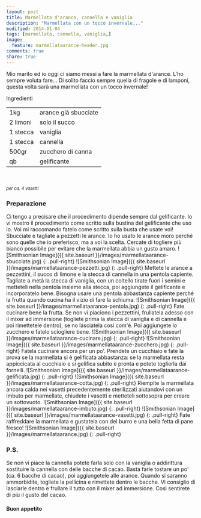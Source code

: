```yaml
---
layout: post
title: Marmellata d'arance, cannella e vaniglia
description: "Marmellata con un tocco invernale..."
modified: 2014-01-04
tags: [marmellata, cannella, vaniglia,]
image:
  feature: marmellataarance-header.jpg
comments: true
share: true
---
```


Mio marito ed io oggi ci siamo messi a fare la marmellata d'arance. L'ho sempre voluta fare... Di solito faccio sempre quella di fragole e di lamponi, questa volta sarà una marmellata con un tocco invernale!


<div class="ingredients">
	<div class="ingredients-title">Ingredienti</div>
	<table>
		<tbody>
			<tr>
				<td>1kg</td>
				<td>arance già sbucciate</td>
			</tr>
			<tr>
				<td>2 limoni</td>
				<td>solo il succo</td>
			</tr>
			<tr>
				<td>1 stecca</td>
				<td>vaniglia</td>
			</tr>
			<tr>
				<td>1 stecca</td>
				<td>cannella</td>
			</tr>
			<tr>
				<td>500gr</td>
				<td>zucchero di canna</td>				
			</tr>
			<tr>
				<td>qb</td>
				<td>gelificante</td>				
			</tr>
		</tbody>
	</table>
	<br></br>
	<i class="pull-right" style="font-size: 80%;">per ca. 4 vasetti</i>
</div>


<h3>
	<font color="grey">
		<i class="icon-cogs"></i>
	</font> Preparazione
</h3>

Ci tengo a precisare che il procedimento dipende sempre dal gelificante. Io vi mostro il procedimento come scritto sulla bustina del gelificante che uso io. Voi mi raccomando fatelo come scritto sulla busta che usate voi!
Sbucciate e tagliate a pezzetti le arance. Io ho usato le arance moro perché sono quelle che io preferisco, ma a voi la scelta. Cercate di togliere più bianco possibile per evitare che la marmellata abbia un gusto amaro.
![Smithsonian Image]({{ site.baseurl }}/images/marmellataarance-sbucciate.jpg)
{: .pull-right}
![Smithsonian Image]({{ site.baseurl }}/images/marmellataarance-pezzetti.jpg)
{: .pull-right}
Mettete le arance a pezzettini, il succo di limone e la stecca di cannella in una pentola capiente. Tagliate a metà la stecca di vaniglia, con un coltello tirate fuori i semini e metteteli nella pentola insieme alla stecca, poi aggiungete il gelificante e incorporatelo bene. Bisogna usare una pentola abbastanza capiente perché la frutta quando cucina ha il vizio di fare la schiuma.
![Smithsonian Image]({{ site.baseurl }}/images/marmellataarance-pentola.jpg)
{: .pull-right}
Fate cucinare bene la frutta. Se non vi piaciono i pezzettini, frullatela adesso con il mixer ad immersione (togliete prima la stecca di vaniglia e di cannella e poi rimettetele dentro), se no lasciatela così com'è. Poi aggiungete lo zucchero e fatelo sciogliere bene.
![Smithsonian Image]({{ site.baseurl }}/images/marmellataarance-cucinare.jpg)
{: .pull-right}
![Smithsonian Image]({{ site.baseurl }}/images/marmellataarance-zucchero.jpg)
{: .pull-right}
Fatela cucinare ancora per un po'. Prendete un cucchiaio e fate la prova se la marmellata si è gelificata abbastanza: se la marmellata resta appiccicata al cucchiaio e si gelifica subito è pronta e potete toglierla dai fornelli.
![Smithsonian Image]({{ site.baseurl }}/images/marmellataarance-gelificata.jpg)
{: .pull-right}
![Smithsonian Image]({{ site.baseurl }}/images/marmellataarance-cotta.jpg)
{: .pull-right}
Riempite la marmellata ancora calda nei vasetti precedentemente sterilizzati aiutandovi con un imbuto per marmellate, chiudete i vasetti e metteteli sottosopra per creare un sottovuoto.
![Smithsonian Image]({{ site.baseurl }}/images/marmellataarance-imbuto.jpg)
{: .pull-right}
![Smithsonian Image]({{ site.baseurl }}/images/marmellataarance-vasetti.jpg)
{: .pull-right}
Fate raffreddare la marmellata e gustatela con del burro e una bella fetta di pane fresco!
![Smithsonian Image]({{ site.baseurl }}/images/marmellataarance.jpg)
{: .pull-right}

<h3>
	<font color="#FFCC00">
		<i class="icon-lightbulb"></i>
	</font> P.S.
</h3>


Se non vi piace la cannella potete farla solo con la vaniglia o addirittura sostituire la cannella con delle bacche di cacao. Basta farle tostare un po' (ca. 6 bacche di cacao), poi aggiungetele alle arance. Quando si saranno ammorbidite, togliete la pellicina e rimettete dentro le bacche. Vi consiglio di lasciarle dentro e frullare il tutto con il mixer ad immersione. Così sentirete di più il gusto del cacao.

<h4>Buon appetito
	<font color="red">
		<i class="icon-smile"></i>
	</font>
</h4>
